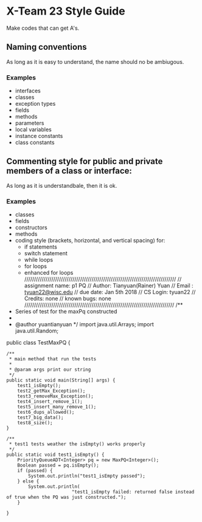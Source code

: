 # X-Team 23 Style Guide

Make codes that can get A's.

## Naming conventions

As long as it is easy to understand, the name should no be ambiugous.
### Examples
* interfaces
* classes
* exception types
* fields
* methods
* parameters
* local variables
* instance constants
* class constants

## Commenting style for public and private members of a class or interface:

As long as it is understandbale, then it is ok.

### Examples

* classes
* fields
* constructors
* methods
* coding style (brackets, horizontal, and vertical spacing) for:
  * if statements
  * switch statement
  * while loops
  * for loops
  * enhanced for loops
///////////////////////////////////////////////////////////////////////////////
// assignment name: p1 PQ
// Author: Tianyuan(Rainer) Yuan
// Email : tyuan22@wisc.edu
// due date: Jan 5th 2018
// CS Login: tyuan22
// Credits: none
// known bugs: none
//////////////////////////////////////////////////////////////////////////////
/**
 * Series of test for the maxPq constructed
 * 
 * @author yuantianyuan
 */
import java.util.Arrays;
import java.util.Random;

public class TestMaxPQ {

    /**
     * main method that run the tests
     * 
     * @param args print our string
     */
    public static void main(String[] args) {
        test1_isEmpty();
        test2_getMax_Exception();
        test3_removeMax_Exception();
        test4_insert_remove_1();
        test5_insert_many_remove_1();
        test6_dups_allowed();
        test7_big_data();
        test8_size();
    }

    /**
     * test1 tests weather the isEmpty() works properly
     */
    public static void test1_isEmpty() {
        PriorityQueueADT<Integer> pq = new MaxPQ<Integer>();
        Boolean passed = pq.isEmpty();
        if (passed) {
            System.out.println("test1_isEmpty passed");
        } else {
            System.out.println(
                            "test1_isEmpty failed: returned false instead of true when the PQ was just constructed.");
        }

    }
